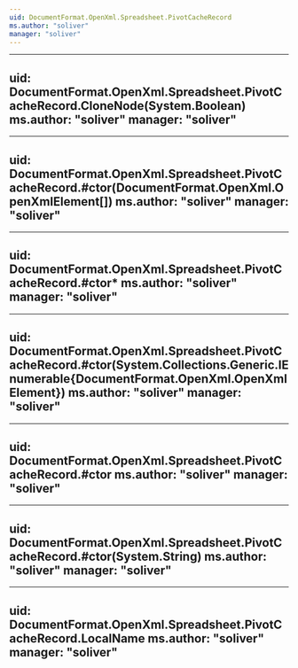 ```yaml
---
uid: DocumentFormat.OpenXml.Spreadsheet.PivotCacheRecord
ms.author: "soliver"
manager: "soliver"
---
```


---
uid: DocumentFormat.OpenXml.Spreadsheet.PivotCacheRecord.CloneNode(System.Boolean)
ms.author: "soliver"
manager: "soliver"
---

---
uid: DocumentFormat.OpenXml.Spreadsheet.PivotCacheRecord.#ctor(DocumentFormat.OpenXml.OpenXmlElement[])
ms.author: "soliver"
manager: "soliver"
---

---
uid: DocumentFormat.OpenXml.Spreadsheet.PivotCacheRecord.#ctor*
ms.author: "soliver"
manager: "soliver"
---

---
uid: DocumentFormat.OpenXml.Spreadsheet.PivotCacheRecord.#ctor(System.Collections.Generic.IEnumerable{DocumentFormat.OpenXml.OpenXmlElement})
ms.author: "soliver"
manager: "soliver"
---

---
uid: DocumentFormat.OpenXml.Spreadsheet.PivotCacheRecord.#ctor
ms.author: "soliver"
manager: "soliver"
---

---
uid: DocumentFormat.OpenXml.Spreadsheet.PivotCacheRecord.#ctor(System.String)
ms.author: "soliver"
manager: "soliver"
---

---
uid: DocumentFormat.OpenXml.Spreadsheet.PivotCacheRecord.LocalName
ms.author: "soliver"
manager: "soliver"
---
